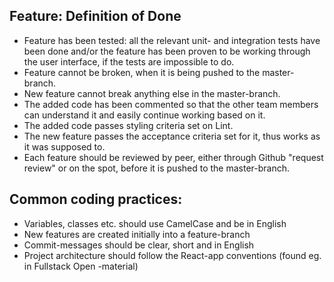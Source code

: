 
## Feature: Definition of Done

- Feature has been tested: all the relevant unit- and integration tests have been done and/or the feature has been proven to be working through the user interface, if the tests are impossible to do. 
- Feature cannot be broken, when it is being pushed to the master-branch.
- New feature cannot break anything else in the master-branch.
- The added code has been commented so that the other team members can understand it and easily continue working based on it.
- The added code passes styling criteria set on Lint.
- The new feature passes the acceptance criteria set for it, thus works as it was supposed to.
- Each feature should be reviewed by peer, either through Github "request review" or on the spot, before it is pushed to the master-branch.


## Common coding practices: 

- Variables, classes etc. should use CamelCase and be in English
- New features are created initially into a feature-branch
- Commit-messages should be clear, short and in English
- Project architecture should follow the React-app conventions (found eg. in Fullstack Open -material)
